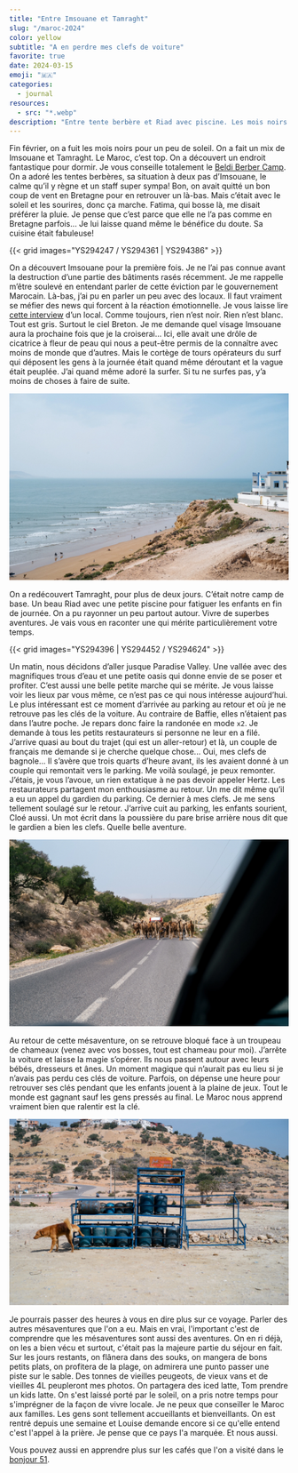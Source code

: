 ```yaml
---
title: "Entre Imsouane et Tamraght"
slug: "/maroc-2024"
color: yellow
subtitle: "A en perdre mes clefs de voiture"
favorite: true
date: 2024-03-15
emoji: "🇲🇦"
categories:
  - journal
resources:
  - src: "*.webp"
description: "Entre tente berbère et Riad avec piscine. Les mois noirs sont meilleurs au soleil. Sauf quand tu paumes les clefs de la voiture de location"
---
```


Fin février, on a fuit les mois noirs pour un peu de soleil. On a fait un mix de Imsouane et Tamraght. Le Maroc, c’est top. On a découvert un endroit fantastique pour dormir. Je vous conseille totalement le [Beldi Berber Camp](https://www.booking.com/hotel/ma/berber-beldi-camp.fr.html). On a adoré les tentes berbères, sa situation à deux pas d’Imsouane, le calme qu’il y règne et un staff super sympa! Bon, on avait quitté un bon coup de vent en Bretagne pour en retrouver un là-bas. Mais c’était avec le soleil et les sourires, donc ça marche. Fatima, qui bosse là, me disait préférer la pluie. Je pense que c’est parce que elle ne l’a pas comme en Bretagne parfois... Je lui laisse quand même le bénéfice du doute. Sa cuisine était fabuleuse! 

{{< grid images="YS294247 / YS294361 | YS294386" >}}

On a découvert Imsouane pour la première fois. Je ne l’ai pas connue avant la destruction d’une partie des bâtiments rasés récemment. Je me rappelle m’être soulevé en entendant parler de cette éviction par le gouvernement Marocain. Là-bas, j’ai pu en parler un peu avec des locaux. Il faut vraiment se méfier des news qui forcent à la réaction émotionnelle. Je vous laisse lire [cette interview](https://climateandboardsports.substack.com/p/no-wanted-to-surf-when-the-bulldozers) d’un local. Comme toujours, rien n’est noir. Rien n’est blanc. Tout est gris. Surtout le ciel Breton. Je me demande quel visage Imsouane aura la prochaine fois que je la croiserai... Ici, elle avait une drôle de cicatrice à fleur de peau qui nous a peut-être permis de la connaître avec moins de monde que d’autres. Mais le cortège de tours opérateurs du surf qui déposent les gens à la journée était quand même déroutant et la vague était peuplée. J’ai quand même adoré la surfer. Si tu ne surfes pas, y’a moins de choses à faire de suite. 

![](YS294341.webp)

On a redécouvert Tamraght, pour plus de deux jours. C’était notre camp de base. Un beau Riad avec une petite piscine pour fatiguer les enfants en fin de journée. On a pu rayonner un peu partout autour. Vivre de superbes aventures. Je vais vous en raconter une qui mérite particulièrement votre temps. 

{{< grid images="YS294396 | YS294452 / YS294624" >}}

Un matin, nous décidons d’aller jusque Paradise Valley. Une vallée avec des magnifiques trous d’eau et une petite oasis qui donne envie de se poser et profiter. C’est aussi une belle petite marche qui se mérite. Je vous laisse voir les lieux par vous même, ce n’est pas ce qui nous intéresse aujourd’hui. Le plus intéressant est ce moment d’arrivée au parking au retour et où je ne retrouve pas les clés de la voiture. Au contraire de Baffie, elles n’étaient pas dans l’autre poche. Je repars donc faire la randonée en mode `x2`. Je demande à tous les petits restaurateurs si personne ne leur en a filé. J’arrive quasi au bout du trajet (qui est un aller-retour) et là, un couple de français me demande si je cherche quelque chose... Oui, mes clefs de bagnole... Il s’avère que trois quarts d’heure avant, ils les avaient donné à un couple qui remontait vers le parking. Me voilà soulagé, je peux remonter. J’étais, je vous l’avoue, un rien extatique à ne pas devoir appeler Hertz. Les restaurateurs partagent mon enthousiasme au retour. Un me dit même qu’il a eu un appel du gardien du parking. Ce dernier à mes clefs. Je me sens tellement soulagé sur le retour. J’arrive cuit au parking, les enfants sourient, Cloé aussi. Un mot écrit dans la poussière du pare brise arrière nous dit que le gardien a bien les clefs. Quelle belle aventure. 

![](YS294898.webp)

Au retour de cette mésaventure, on se retrouve bloqué face à un troupeau de chameaux (venez avec vos bosses, tout est chameau pour moi). J’arrête la voiture et laisse la magie s’opérer. Ils nous passent autour avec leurs bébés, dresseurs et ânes. Un moment magique qui n’aurait pas eu lieu si je n’avais pas perdu ces clés de voiture. Parfois, on dépense une heure pour retrouver ses clés pendant que les enfants jouent à la plaine de jeux. Tout le monde est gagnant sauf les gens pressés au final. Le Maroc nous apprend vraiment bien que ralentir est la clé. 

![](YS295064.webp)

Je pourrais passer des heures à vous en dire plus sur ce voyage. Parler des autres mésaventures que l'on a eu. Mais en vrai, l'important c'est de comprendre que les mésaventures sont aussi des aventures. On en ri déjà, on les a bien vécu et surtout, c'était pas la majeure partie du séjour en fait. Sur les jours restants, on flânera dans des souks, on mangera de bons petits plats, on profitera de la plage, on admirera une punto passer une piste sur le sable. Des tonnes de vieilles peugeots, de vieux vans et de vieilles 4L peupleront mes photos. On partagera des iced latte, Tom prendre un kids latte. On s'est laissé porté par le soleil, on a pris notre temps pour s'imprégner de la façon de vivre locale. Je ne peux que conseiller le Maroc aux familles. Les gens sont tellement accueillants et bienveillants. On est rentré depuis une semaine et Louise demande encore si ce qu'elle entend c'est l'appel à la prière. Je pense que ce pays l'a marquée. Et nous aussi. 

Vous pouvez aussi en apprendre plus sur les cafés que l'on a visité dans le [bonjour 51](/bonjour/51).
